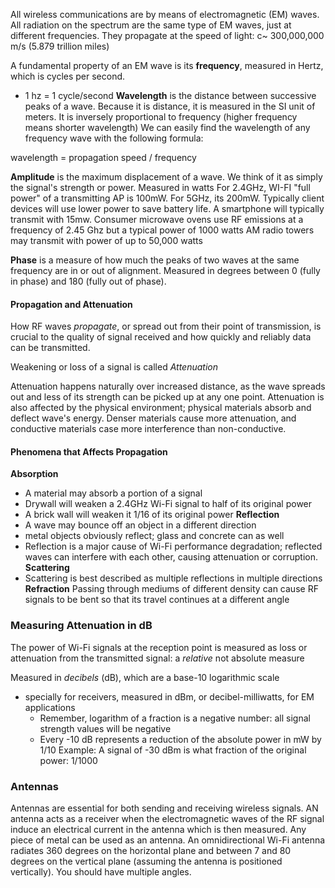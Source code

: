 All wireless communications are by means of electromagnetic (EM) waves. All radiation on the spectrum are the same type of EM waves, just at different frequencies. They propagate at the speed of light: c~ 300,000,000 m/s (5.879 trillion miles)

A fundamental property of an EM wave is its **frequency**, measured in Hertz, which is cycles per second.
- 1 hz = 1 cycle/second
**Wavelength** is the distance between successive peaks of a wave. Because it is distance, it is measured in the SI unit of meters. It is inversely proportional to frequency (higher frequency means shorter wavelength) We can easily find the wavelength of any frequency wave with the following formula:

wavelength  = propagation speed / frequency

**Amplitude** is the maximum displacement of a wave. We think of it as simply the signal's strength or power. Measured in watts
For 2.4GHz, WI-FI "full power" of a transmitting AP is 100mW. For 5GHz, its 200mW.
Typically client devices will use lower power to save battery life. A smartphone will typically transmit with 15mw.
Consumer microwave ovens use RF emissions at a frequency of 2.45 Ghz but a typical power of 1000 watts
AM radio towers may transmit with power of up to 50,000 watts

**Phase** is a measure of how much the peaks of two waves at the same frequency are in or out of alignment. Measured in degrees between 0 (fully in phase) and 180 (fully out of phase).

#### Propagation and Attenuation
How RF waves *propagate*, or spread out from their point of transmission, is crucial to the quality of signal received and how quickly and reliably data can be transmitted.

Weakening or loss of a signal is called *Attenuation*

Attenuation happens naturally over increased distance, as the wave spreads out and less of its strength can be picked up at any one point.
Attenuation is also affected by the physical environment; physical materials absorb and deflect wave's energy. Denser materials cause more attenuation, and conductive materials case more interference than non-conductive.

#### Phenomena that Affects Propagation
**Absorption** 
- A material may absorb a portion of a signal
- Drywall will weaken a 2.4GHz Wi-Fi signal to half of its original power
- A brick wall will weaken it 1/16 of its original power
**Reflection**
- A wave may bounce off an object in a different direction
- metal objects obviously reflect; glass and concrete can as well
- Reflection is a major cause of Wi-Fi performance degradation; reflected waves can interfere with each other, causing attenuation or corruption.
**Scattering**
- Scattering is best described as multiple reflections in multiple directions
**Refraction**
Passing through mediums of different density can cause RF signals to be bent so that its travel continues at a different angle

### Measuring Attenuation in dB
The power of Wi-Fi signals at the reception point is measured as loss or attenuation from the transmitted signal: a *relative* not absolute measure

Measured in *decibels* (dB), which are a base-10 logarithmic scale
- specially for receivers, measured in dBm, or decibel-milliwatts, for EM applications
  - Remember, logarithm of a fraction is a negative number: all signal strength values will  be negative
  - Every -10 dB represents a reduction of the absolute power in mW by 1/10
  Example: A signal of -30 dBm is what fraction of the original power: 1/1000

### Antennas 
Antennas are essential for both sending and receiving wireless signals. AN antenna acts as a receiver when the electromagnetic waves of the RF signal induce an electrical current in the antenna which is then measured. Any piece of metal can be used as an antenna. An omnidirectional Wi-Fi antenna radiates 360 degrees on the horizontal plane and between 7 and 80 degrees on the vertical plane (assuming the antenna is positioned vertically). You should have multiple angles.